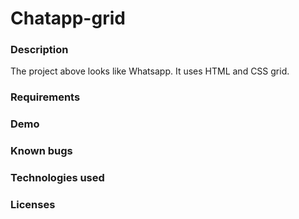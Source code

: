 # Chatapp-grid
### Description
The project above looks like Whatsapp. It uses HTML and CSS grid. 
### Requirements
### Demo
### Known bugs
### Technologies used
### Licenses
